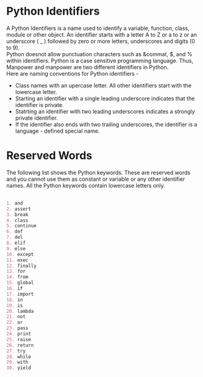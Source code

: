 # Python Identifiers
A Python Identifiers is a name used to identify a variable, function, class, module or other object. An identifier starts with a letter A to Z or a to z or an underscore ( _ ) followed by zero or more letters, underscores and digits (0 to 9).
<br>
Python doesnot allow punctuation characters such as &commat, $, and % within identifiers. Python is a case sensitive programming language. Thus, Manpower and manpower are two different identifiers in Python.
<br>
Here are naming conventions for Python identifiers - <br>
* Class names with an upercase letter. All other identifiers start with the lowercase letter. <br>
* Starting an identifier with a single leading underscore indicates that the identifier is private. <br>
* Statrting an identifier with two leading underscores indicates a strongly private identifier. <br>
* If the identifier also ends with two trailing underscores, the identifier is a language - defined special name.

# Reserved Words
The following list shows the Python keywords. These are reserved words and you cannot use them as constant or variable or any other identifier names. All the Python keywords contain lowercase letters only. <br><br>
```md
1. and
2. assert 
3. break
4. class
5. continue
6. def
7. del
8. elif
9. else
10. except
11. exec
12. finally
13. for
14. from
15. global
16. if
17. import
18. in
19. is 
20. lambda
21. not
22. or
23. pass
24. print
25. raise
26. return
27. try
28. while
29. with
30. yield
```
